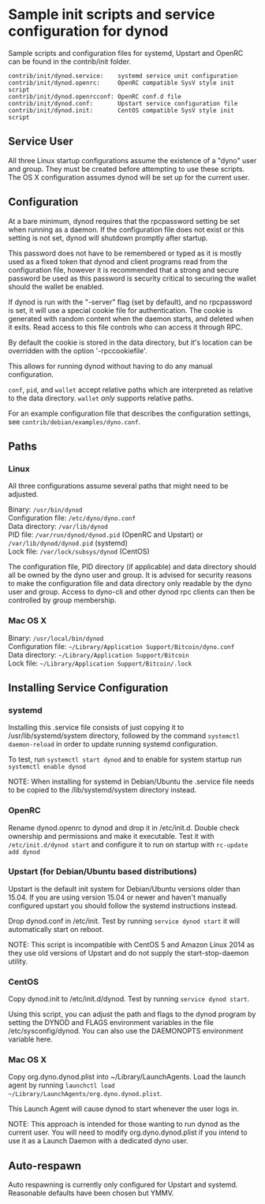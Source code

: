 Sample init scripts and service configuration for dynod
==========================================================

Sample scripts and configuration files for systemd, Upstart and OpenRC
can be found in the contrib/init folder.

    contrib/init/dynod.service:    systemd service unit configuration
    contrib/init/dynod.openrc:     OpenRC compatible SysV style init script
    contrib/init/dynod.openrcconf: OpenRC conf.d file
    contrib/init/dynod.conf:       Upstart service configuration file
    contrib/init/dynod.init:       CentOS compatible SysV style init script

Service User
---------------------------------

All three Linux startup configurations assume the existence of a "dyno" user
and group.  They must be created before attempting to use these scripts.
The OS X configuration assumes dynod will be set up for the current user.

Configuration
---------------------------------

At a bare minimum, dynod requires that the rpcpassword setting be set
when running as a daemon.  If the configuration file does not exist or this
setting is not set, dynod will shutdown promptly after startup.

This password does not have to be remembered or typed as it is mostly used
as a fixed token that dynod and client programs read from the configuration
file, however it is recommended that a strong and secure password be used
as this password is security critical to securing the wallet should the
wallet be enabled.

If dynod is run with the "-server" flag (set by default), and no rpcpassword is set,
it will use a special cookie file for authentication. The cookie is generated with random
content when the daemon starts, and deleted when it exits. Read access to this file
controls who can access it through RPC.

By default the cookie is stored in the data directory, but it's location can be overridden
with the option '-rpccookiefile'.

This allows for running dynod without having to do any manual configuration.

`conf`, `pid`, and `wallet` accept relative paths which are interpreted as
relative to the data directory. `wallet` *only* supports relative paths.

For an example configuration file that describes the configuration settings,
see `contrib/debian/examples/dyno.conf`.

Paths
---------------------------------

### Linux

All three configurations assume several paths that might need to be adjusted.

Binary:              `/usr/bin/dynod`  
Configuration file:  `/etc/dyno/dyno.conf`  
Data directory:      `/var/lib/dynod`  
PID file:            `/var/run/dynod/dynod.pid` (OpenRC and Upstart) or `/var/lib/dynod/dynod.pid` (systemd)  
Lock file:           `/var/lock/subsys/dynod` (CentOS)  

The configuration file, PID directory (if applicable) and data directory
should all be owned by the dyno user and group.  It is advised for security
reasons to make the configuration file and data directory only readable by the
dyno user and group.  Access to dyno-cli and other dynod rpc clients
can then be controlled by group membership.

### Mac OS X

Binary:              `/usr/local/bin/dynod`  
Configuration file:  `~/Library/Application Support/Bitcoin/dyno.conf`  
Data directory:      `~/Library/Application Support/Bitcoin`  
Lock file:           `~/Library/Application Support/Bitcoin/.lock`  

Installing Service Configuration
-----------------------------------

### systemd

Installing this .service file consists of just copying it to
/usr/lib/systemd/system directory, followed by the command
`systemctl daemon-reload` in order to update running systemd configuration.

To test, run `systemctl start dynod` and to enable for system startup run
`systemctl enable dynod`

NOTE: When installing for systemd in Debian/Ubuntu the .service file needs to be copied to the /lib/systemd/system directory instead.

### OpenRC

Rename dynod.openrc to dynod and drop it in /etc/init.d.  Double
check ownership and permissions and make it executable.  Test it with
`/etc/init.d/dynod start` and configure it to run on startup with
`rc-update add dynod`

### Upstart (for Debian/Ubuntu based distributions)

Upstart is the default init system for Debian/Ubuntu versions older than 15.04. If you are using version 15.04 or newer and haven't manually configured upstart you should follow the systemd instructions instead.

Drop dynod.conf in /etc/init.  Test by running `service dynod start`
it will automatically start on reboot.

NOTE: This script is incompatible with CentOS 5 and Amazon Linux 2014 as they
use old versions of Upstart and do not supply the start-stop-daemon utility.

### CentOS

Copy dynod.init to /etc/init.d/dynod. Test by running `service dynod start`.

Using this script, you can adjust the path and flags to the dynod program by
setting the DYNOD and FLAGS environment variables in the file
/etc/sysconfig/dynod. You can also use the DAEMONOPTS environment variable here.

### Mac OS X

Copy org.dyno.dynod.plist into ~/Library/LaunchAgents. Load the launch agent by
running `launchctl load ~/Library/LaunchAgents/org.dyno.dynod.plist`.

This Launch Agent will cause dynod to start whenever the user logs in.

NOTE: This approach is intended for those wanting to run dynod as the current user.
You will need to modify org.dyno.dynod.plist if you intend to use it as a
Launch Daemon with a dedicated dyno user.

Auto-respawn
-----------------------------------

Auto respawning is currently only configured for Upstart and systemd.
Reasonable defaults have been chosen but YMMV.

